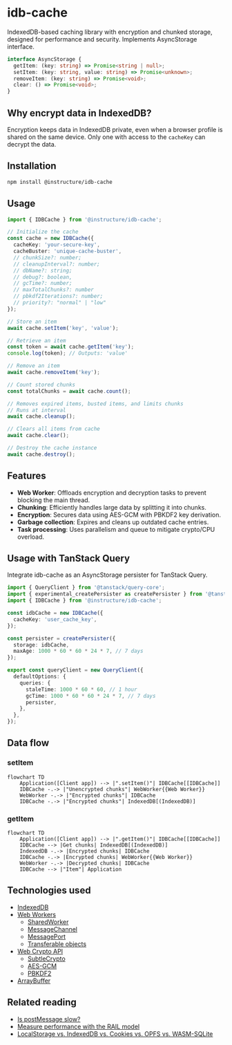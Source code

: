 # idb-cache

IndexedDB-based caching library with encryption and chunked storage, designed for performance and security. Implements AsyncStorage interface.

```typescript
interface AsyncStorage {
  getItem: (key: string) => Promise<string | null>;
  setItem: (key: string, value: string) => Promise<unknown>;
  removeItem: (key: string) => Promise<void>;
  clear: () => Promise<void>;
}
```

## Why encrypt data in IndexedDB?

Encryption keeps data in IndexedDB private, even when a browser profile is shared on the same device. Only one with access to the `cacheKey` can decrypt the data.

## Installation

```bash
npm install @instructure/idb-cache
```

## Usage

```typescript
import { IDBCache } from '@instructure/idb-cache';

// Initialize the cache
const cache = new IDBCache({
  cacheKey: 'your-secure-key',
  cacheBuster: 'unique-cache-buster',
  // chunkSize?: number;
  // cleanupInterval?: number;
  // dbName?: string;
  // debug?: boolean,
  // gcTime?: number;
  // maxTotalChunks?: number
  // pbkdf2Iterations?: number;
  // priority?: "normal" | "low"
});

// Store an item
await cache.setItem('key', 'value');

// Retrieve an item
const token = await cache.getItem('key');
console.log(token); // Outputs: 'value'

// Remove an item
await cache.removeItem('key');

// Count stored chunks
const totalChunks = await cache.count();

// Removes expired items, busted items, and limits chunks
// Runs at interval
await cache.cleanup();

// Clears all items from cache
await cache.clear();

// Destroy the cache instance
await cache.destroy();
```

## Features

- **Web Worker**: Offloads encryption and decryption tasks to prevent blocking the main thread.
- **Chunking**: Efficiently handles large data by splitting it into chunks.
- **Encryption**: Secures data using AES-GCM with PBKDF2 key derivation.
- **Garbage collection**: Expires and cleans up outdated cache entries.
- **Task processing**: Uses parallelism and queue to mitigate crypto/CPU overload.

## Usage with TanStack Query

Integrate idb-cache as an AsyncStorage persister for TanStack Query.

```typescript
import { QueryClient } from '@tanstack/query-core';
import { experimental_createPersister as createPersister } from '@tanstack/query-persist-client-core';
import { IDBCache } from '@instructure/idb-cache';

const idbCache = new IDBCache({
  cacheKey: 'user_cache_key',
});

const persister = createPersister({
  storage: idbCache,
  maxAge: 1000 * 60 * 60 * 24 * 7, // 7 days
});

export const queryClient = new QueryClient({
  defaultOptions: {
    queries: {
      staleTime: 1000 * 60 * 60, // 1 hour
      gcTime: 1000 * 60 * 60 * 24 * 7, // 7 days
      persister,
    },
  },
});


```

## Data flow

### setItem

```mermaid
flowchart TD
    Application([Client app]) --> |".setItem()"| IDBCache[[IDBCache]]
    IDBCache -.-> |"Unencrypted chunks"| WebWorker{{Web Worker}}
    WebWorker -.-> |"Encrypted chunks"| IDBCache
    IDBCache -.-> |"Encrypted chunks"| IndexedDB[(IndexedDB)]
```

### getItem

```mermaid
flowchart TD
    Application([Client app]) --> |".getItem()"| IDBCache[[IDBCache]]
    IDBCache --> |Get chunks| IndexedDB[(IndexedDB)]
    IndexedDB -.-> |Encrypted chunks| IDBCache
    IDBCache -.-> |Encrypted chunks| WebWorker{{Web Worker}}
    WebWorker -.-> |Decrypted chunks| IDBCache
    IDBCache --> |"Item"| Application
```

## Technologies used

- [IndexedDB](https://developer.mozilla.org/en-US/docs/Web/API/IndexedDB_API)
- [Web Workers](https://developer.mozilla.org/en-US/docs/Web/API/Web_Workers_API)
  - [SharedWorker](https://developer.mozilla.org/en-US/docs/Web/API/SharedWorker)
  - [MessageChannel](https://developer.mozilla.org/en-US/docs/Web/API/MessageChannel)
  - [MessagePort](https://developer.mozilla.org/en-US/docs/Web/API/MessagePort)
  - [Transferable objects](https://developer.mozilla.org/en-US/docs/Web/API/Web_Workers_API/Transferable_objects)
- [Web Crypto API](https://developer.mozilla.org/en-US/docs/Web/API/Web_Crypto_API)
  - [SubtleCrypto](https://developer.mozilla.org/en-US/docs/Web/API/SubtleCrypto)
  - [AES-GCM](https://developer.mozilla.org/en-US/docs/Web/API/AesGcmParams)
  - [PBKDF2](https://developer.mozilla.org/en-US/docs/Web/API/Pbkdf2Params)
- [ArrayBuffer](https://developer.mozilla.org/en-US/docs/Web/JavaScript/Reference/Global_Objects/ArrayBuffer)

## Related reading

- [Is postMessage slow?](https://surma.dev/things/is-postmessage-slow/)
- [Measure performance with the RAIL model](https://web.dev/articles/rail)
- [LocalStorage vs. IndexedDB vs. Cookies vs. OPFS vs. WASM-SQLite](https://rxdb.info/articles/localstorage-indexeddb-cookies-opfs-sqlite-wasm.html)